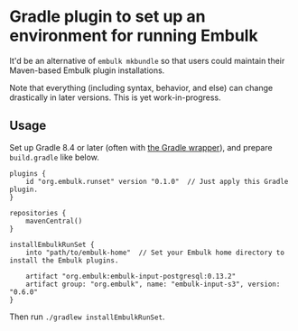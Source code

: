 Gradle plugin to set up an environment for running Embulk
==========================================================

It'd be an alternative of `embulk mkbundle` so that users could maintain their Maven-based Embulk plugin installations.

Note that everything (including syntax, behavior, and else) can change drastically in later versions. This is yet work-in-progress.

Usage
------

Set up Gradle 8.4 or later (often with [the Gradle wrapper](https://docs.gradle.org/current/userguide/gradle_wrapper.html)), and prepare `build.gradle` like below.

```
plugins {
    id "org.embulk.runset" version "0.1.0"  // Just apply this Gradle plugin.
}

repositories {
    mavenCentral()
}

installEmbulkRunSet {
    into "path/to/embulk-home"  // Set your Embulk home directory to install the Embulk plugins.

    artifact "org.embulk:embulk-input-postgresql:0.13.2"
    artifact group: "org.embulk", name: "embulk-input-s3", version: "0.6.0"
}
```

Then run `./gradlew installEmbulkRunSet`.

